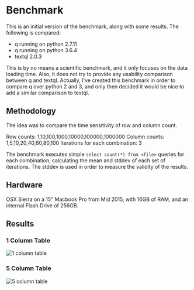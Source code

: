 
# Benchmark
This is an initial version of the benchmark, along with some results. The following is compared:
* q running on python 2.7.11
* q running on python 3.6.4
* textql 2.0.3

This is by no means a scientific benchmark, and it only focuses on the data loading time. Also, it does not try to provide any usability comparison between q and textql. Actually, I've created this benchmark in order to compare q over python 2 and 3, and only then decided it would be nice to add a similar comparison to textql.

## Methodology
The idea was to compare the time sensitivity of row and column count. 

Row counts: 1,10,100,1000,10000,100000,1000000
Column counts: 1,5,10,20,40,60,80,100
Iterations for each combination: 3

The benchmark executes simple `select count(*) from <file>` queries for each combination, calculating the mean and stddev of each set of iterations. The stddev is used in order to measure the validity of the results.

## Hardware
OSX Sierra on a 15" Macbook Pro from Mid 2015, with 16GB of RAM, and an internal Flash Drive of 256GB.

## Results

### 1 Column Table
![1 column table](https://docs.google.com/spreadsheets/d/e/2PACX-1vQy9Zm4I322Tdf5uoiFFJx6Oi3Z4AMq7He3fUUtsEQVQIdTGfWgjxFD6k8PAy9wBjvFkqaG26oBgNTP/pubchart?oid=1332039801&format=image)

### 5 Column Table
![5 column table](https://docs.google.com/spreadsheets/d/e/2PACX-1vQy9Zm4I322Tdf5uoiFFJx6Oi3Z4AMq7He3fUUtsEQVQIdTGfWgjxFD6k8PAy9wBjvFkqaG26oBgNTP/pubchart?oid=337488610&format=image)



